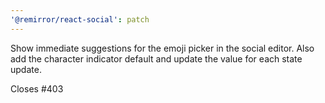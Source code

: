 ```yaml
---
'@remirror/react-social': patch
---
```


Show immediate suggestions for the emoji picker in the social editor. Also add the character indicator default and update the value for each state update.

Closes #403
